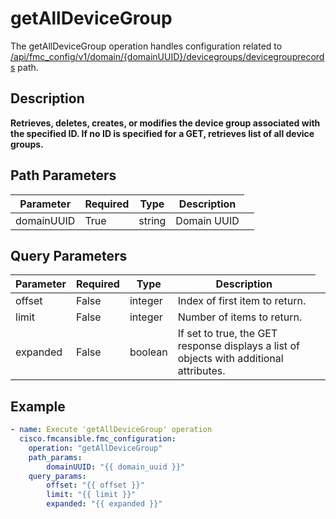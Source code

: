 # getAllDeviceGroup

The getAllDeviceGroup operation handles configuration related to [/api/fmc_config/v1/domain/{domainUUID}/devicegroups/devicegrouprecords](/paths//api/fmc_config/v1/domain/{domain_uuid}/devicegroups/devicegrouprecords.md) path.&nbsp;
## Description
**Retrieves, deletes, creates, or modifies the device group associated with the specified ID. If no ID is specified for a GET, retrieves list of all device groups.**

## Path Parameters
| Parameter | Required | Type | Description |
| --------- | -------- | ---- | ----------- |
| domainUUID | True | string <td colspan=3> Domain UUID |

## Query Parameters
| Parameter | Required | Type | Description |
| --------- | -------- | ---- | ----------- |
| offset | False | integer <td colspan=3> Index of first item to return. |
| limit | False | integer <td colspan=3> Number of items to return. |
| expanded | False | boolean <td colspan=3> If set to true, the GET response displays a list of objects with additional attributes. |

## Example
```yaml
- name: Execute 'getAllDeviceGroup' operation
  cisco.fmcansible.fmc_configuration:
    operation: "getAllDeviceGroup"
    path_params:
        domainUUID: "{{ domain_uuid }}"
    query_params:
        offset: "{{ offset }}"
        limit: "{{ limit }}"
        expanded: "{{ expanded }}"

```